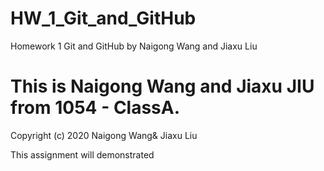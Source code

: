 # HW_1_Git_and_GitHub
Homework 1 Git and GitHub by Naigong Wang and Jiaxu Liu

# This is Naigong Wang and Jiaxu JIU from 1054 - ClassA. 

Copyright (c) 2020 Naigong Wang& Jiaxu Liu

This assignment will demonstrated 
